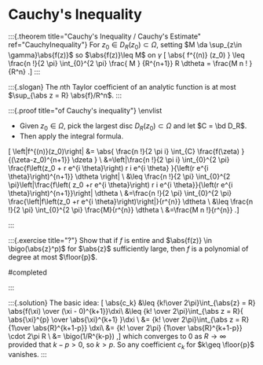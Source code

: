 # Cauchy's Inequality

:::{.theorem title="Cauchy's Inequality / Cauchy's Estimate" ref="CauchyInequality"}
For $z_0 \in D_R(z_0) \subset \Omega$, setting $M \da \sup_{z\in \gamma}\abs{f(z)}$ so $\abs{f(z)}\leq M$ on $\gamma$
\[
\abs{ f^{(n)} (z_0) } 
\leq \frac{n !}{2 \pi} \int_{0}^{2 \pi} \frac{ M } {R^{n+1}} R \dtheta
= \frac{M n ! }{R^n} 
.\]
:::

:::{.slogan}
The $n$th Taylor coefficient of an analytic function is at most $\sup_{\abs z = R} \abs{f}/R^n$.
:::

:::{.proof title="of Cauchy's inequality"}
\envlist
- Given $z_0\in \Omega$, pick the largest disc $D_R(z_0) \subset \Omega$ and let $C = \bd D_R$.
- Then apply the integral formula.

\[
\left|f^{(n)}(z_0)\right|
&= \abs{ \frac{n !}{2 \pi i} \int_{C} \frac{f(\zeta) }{(\zeta-z_0)^{n+1}} \dzeta } \\
&=\left|\frac{n !}{2 \pi i} \int_{0}^{2 \pi} \frac{f\left(z_0 + r e^{i \theta}\right) r i e^{i \theta} }{\left(r e^{i \theta}\right)^{n+1}} \dtheta \right| \\
&\leq \frac{n !}{2 \pi} \int_{0}^{2 \pi}\left|\frac{f\left( z_0 +r e^{i \theta}\right) r i e^{i \theta}}{\left(r e^{i \theta}\right)^{n+1}}\right| \dtheta \\ 
&=\frac{n !}{2 \pi} \int_{0}^{2 \pi} \frac{\left|f\left(z_0 +r e^{i \theta}\right)\right|}{r^{n}} \dtheta \\
&\leq \frac{n !}{2 \pi} \int_{0}^{2 \pi} \frac{M}{r^{n}} \dtheta \\
&=\frac{M n !}{r^{n}} 
.\]

:::



:::{.exercise title="?"}
Show that if $f$ is entire and $\abs{f(z)} \in \bigo(\abs{z}^p)$ for $\abs{z}$ sufficiently large, then $f$ is a polynomial of degree at most $\floor{p}$.

#completed

:::

:::{.solution}
The basic idea:
\[
\abs{c_k} 
&\leq {k!\over 2\pi}\int_{\abs{z} = R} \abs{f(\xi) \over (\xi - 0)^{k+1}}\dxi\\
&\leq {k! \over 2\pi}\int_{\abs z = R}{ \abs{\xi}^{p} \over \abs{\xi}^{k+1} }\dxi \\
&= {k! \over 2\pi}\int_{\abs z = R} {1\over \abs{R}^{k+1-p}} \dxi\\
&= {k! \over 2\pi} {1\over \abs{R}^{k+1-p}} \cdot 2\pi R \\
&= \bigo(1/R^{k-p})
,\]
which converges to $0$ as $R\to \infty$ provided that $k-p>0$, so $k>p$.
So any coefficient $c_k$ for $k\geq \floor{p}$ vanishes.
:::



